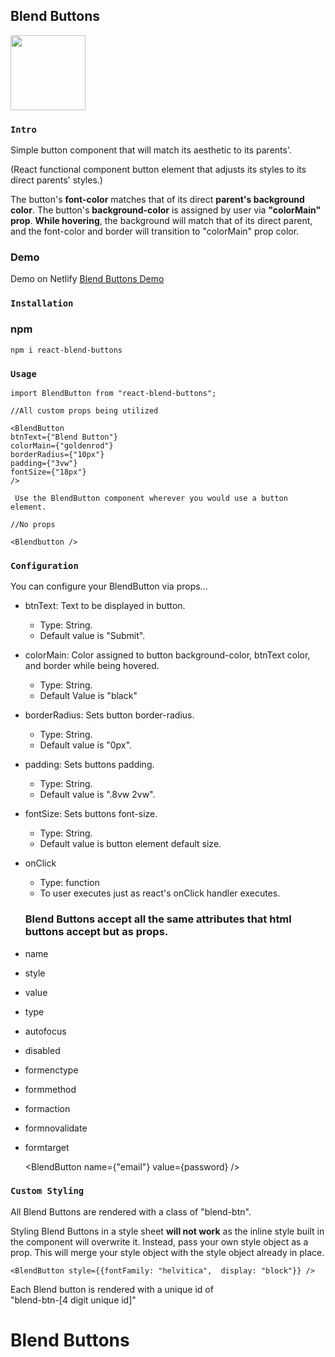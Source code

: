 ## Blend Buttons

<img  src="https://i.imgur.com/lCVtGW0.jpg"  width="120"  height="120">

### `Intro`

Simple button component that will match its aesthetic to its parents'.

(React functional component button element that adjusts its styles to its direct parents' styles.)<br  />

The button's **font-color** matches that of its direct **parent's background color**. The button's **background-color** is assigned by user via **"colorMain" prop**. **While hovering**, the background will match that of its direct parent, and the font-color and border will transition to "colorMain" prop color.

### Demo

Demo on Netlify [Blend Buttons Demo](https://loving-edison-6a8a92.netlify.app/)

### `Installation`

### npm

`npm i react-blend-buttons`

### `Usage`

    import BlendButton from "react-blend-buttons";

    //All custom props being utilized

    <BlendButton
    btnText={"Blend Button"}
    colorMain={"goldenrod"}
    borderRadius={"10px"}
    padding={"3vw"}
    fontSize={"18px"}
    />

     Use the BlendButton component wherever you would use a button element.

    //No props

    <Blendbutton />

### `Configuration`<br />

You can configure your BlendButton via props...

- btnText: Text to be displayed in button.
  - Type: String.
  - Default value is "Submit".
- colorMain: Color assigned to button background-color, btnText color, and border while being hovered.

  - Type: String.
  - Default Value is "black"

- borderRadius: Sets button border-radius.

  - Type: String.
  - Default value is "0px".

- padding: Sets buttons padding.

  - Type: String.
  - Default value is ".8vw 2vw".

- fontSize: Sets buttons font-size.

  - Type: String.
  - Default value is button element default size.

- onClick

  - Type: function
  - To user executes just as react's onClick handler executes.

  ### Blend Buttons accept all the same attributes that html buttons accept but as props.

- name
- style
- value
- type
- autofocus
- disabled
- formenctype
- formmethod
- formaction
- formnovalidate
- formtarget

  <BlendButton name={"email"} value={password} />

### `Custom Styling`<br />

All Blend Buttons are rendered with a class of "blend-btn". <br />

Styling Blend Buttons in a style sheet **will not work** as the inline style built in the component will overwrite it. Instead, pass your own style object as a prop. This will merge your style object with the style object already in place. <br />

    <BlendButton style={{fontFamily: "helvitica",  display: "block"}} />



Each Blend button is rendered with a unique id of<br />
"blend-btn-[4 digit unique id]"

# Blend Buttons
